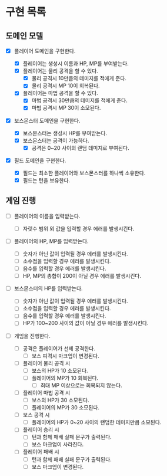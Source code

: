 # 구현 목록

## 도메인 모델

- [x] 플레이어 도메인을 구현한다.

  - [x] 플레이어는 생성시 이름과 HP, MP를 부여받는다.
  - [x] 플레이어는 물리 공격을 할 수 있다.
    - [x] 물리 공격시 10만큼의 데미지를 적에게 준다.
    - [x] 물리 공격시 MP 10이 회복된다.
  - [x] 플레이어는 마법 공격을 할 수 있다.
    - [x] 마법 공격시 30만큼의 데미지를 적에게 준다.
    - [x] 마법 공격시 MP 30이 소모된다.

- [x] 보스몬스터 도메인을 구현한다.

  - [x] 보스몬스터는 생성시 HP를 부여받는다.
  - [x] 보스몬스터는 공격이 가능하다.
    - [x] 공격은 0~20 사이의 랜덤 데미지로 부여된다.

- [x] 필드 도메인을 구현한다.
  - [x] 필드는 최소한 플레이어와 보스몬스터를 하나씩 소유한다.
  - [x] 필드는 턴을 보유한다.

## 게임 진행

- [ ] 플레이어의 이름을 입력받는다.

  - [ ] 자릿수 범위 외 값을 입력할 경우 에러를 발생시킨다.

- [ ] 플레이어의 HP, MP를 입력받는다.

  - [ ] 숫자가 아닌 값이 입력될 경우 에러를 발생시킨다.
  - [ ] 소수점을 입력할 경우 에러를 발생시킨다.
  - [ ] 음수를 입력할 경우 에러를 발생시킨다.
  - [ ] HP, MP의 총합이 200이 아닐 경우 에러를 발생시킨다.

- [ ] 보스몬스터의 HP를 입력받는다.

  - [ ] 숫자가 아닌 값이 입력될 경우 에러를 발생시킨다.
  - [ ] 소수점을 입력할 경우 에러를 발생시킨다.
  - [ ] 음수를 입력할 경우 에러를 발생시킨다.
  - [ ] HP가 100~200 사이의 값이 아닐 경우 에러를 발생시킨다.

- [ ] 게임을 진행한다.

  - [ ] 공격은 플레이어가 선제 공격한다.
    - [ ] 보스 피격시 마크업이 변경된다.
  - [ ] 플레이어 물리 공격 시
    - [ ] 보스의 HP가 10 소모된다.
    - [ ] 플레이어의 MP가 10 회복된다.
      - [ ] 최대 MP 이상으로는 회복되지 않는다.
  - [ ] 플레이어 마법 공격 시
    - [ ] 보스의 HP가 30 소모된다.
    - [ ] 플레이어의 MP가 30 소모된다.
  - [ ] 보스 공격 시
    - [ ] 플레이어의 HP가 0~20 사이의 랜덤한 데미지만큼 소모된다.
  - [ ] 플레이어 승리 시
    - [ ] 턴과 함께 패배 실패 문구가 출력된다.
    - [ ] 보스 마크업이 사라진다.
  - [ ] 플레이어 패배 시
    - [ ] 턴과 함께 패배 실패 문구가 출력된다.
    - [ ] 보스 마크업이 변경된다.
